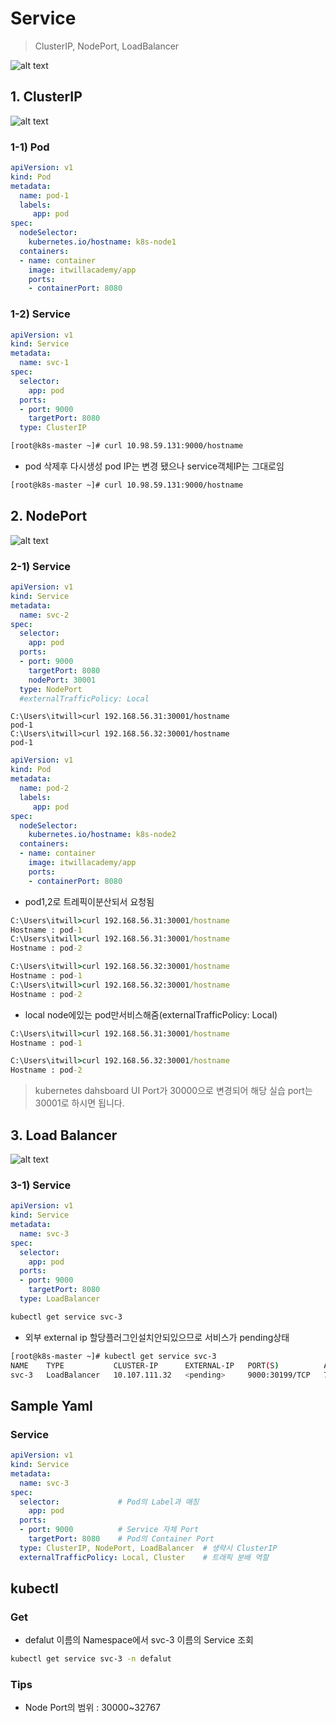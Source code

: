 # Service

> ClusterIP, NodePort, LoadBalancer

![alt text](image-58.png)


  ## 1. ClusterIP  

  ![alt text](image-13.png)





  ### 1-1) Pod

```yaml
apiVersion: v1
kind: Pod
metadata:
  name: pod-1
  labels:
     app: pod
spec:
  nodeSelector:
    kubernetes.io/hostname: k8s-node1
  containers:
  - name: container
    image: itwillacademy/app
    ports:
    - containerPort: 8080
  ```
    


  ### 1-2) Service

```yml
apiVersion: v1
kind: Service
metadata:
  name: svc-1
spec:
  selector:
    app: pod
  ports:
  - port: 9000
    targetPort: 8080
  type: ClusterIP  
```

```bash
[root@k8s-master ~]# curl 10.98.59.131:9000/hostname
```
- pod 삭제후 다시생성 pod IP는 변경 됐으나 service객체IP는 그대로임

```bash
[root@k8s-master ~]# curl 10.98.59.131:9000/hostname
```


## 2. NodePort

![alt text](image-14.png)

  ### 2-1) Service

```yml
apiVersion: v1
kind: Service
metadata:
  name: svc-2
spec:
  selector:
    app: pod
  ports:
  - port: 9000
    targetPort: 8080
    nodePort: 30001
  type: NodePort
  #externalTrafficPolicy: Local
  ```

```dos
C:\Users\itwill>curl 192.168.56.31:30001/hostname
pod-1
C:\Users\itwill>curl 192.168.56.32:30001/hostname
pod-1
```

```yml
apiVersion: v1
kind: Pod
metadata:
  name: pod-2
  labels:
     app: pod
spec:
  nodeSelector:
    kubernetes.io/hostname: k8s-node2
  containers:
  - name: container
    image: itwillacademy/app
    ports:
    - containerPort: 8080
```  

- pod1,2로 트레픽이분산되서 요청됨
```cmd
C:\Users\itwill>curl 192.168.56.31:30001/hostname
Hostname : pod-1
C:\Users\itwill>curl 192.168.56.31:30001/hostname
Hostname : pod-2

C:\Users\itwill>curl 192.168.56.32:30001/hostname
Hostname : pod-1
C:\Users\itwill>curl 192.168.56.32:30001/hostname
Hostname : pod-2
```
- local  node에있는 pod만서비스해줌(externalTrafficPolicy: Local)
```cmd
C:\Users\itwill>curl 192.168.56.31:30001/hostname
Hostname : pod-1

C:\Users\itwill>curl 192.168.56.32:30001/hostname
Hostname : pod-2
```


> kubernetes dahsboard UI Port가 30000으로 변경되어 해당 실습 port는 30001로 하시면 됩니다.


## 3. Load Balancer

![alt text](image-15.png)

  ### 3-1) Service

```yml
apiVersion: v1
kind: Service
metadata:
  name: svc-3
spec:
  selector:
    app: pod
  ports:
  - port: 9000
    targetPort: 8080
  type: LoadBalancer
```  

```bash
kubectl get service svc-3
```

- 외부 external ip 할당플러그인설치안되있으므로 서비스가 pending상태

```bash
[root@k8s-master ~]# kubectl get service svc-3
NAME    TYPE           CLUSTER-IP      EXTERNAL-IP   PORT(S)          AGE
svc-3   LoadBalancer   10.107.111.32   <pending>     9000:30199/TCP   72s

```

## Sample Yaml

### **Service**

```yml
apiVersion: v1
kind: Service
metadata:
  name: svc-3
spec:
  selector:             # Pod의 Label과 매칭
    app: pod
  ports:
  - port: 9000          # Service 자체 Port
    targetPort: 8080    # Pod의 Container Port
  type: ClusterIP, NodePort, LoadBalancer  # 생략시 ClusterIP
  externalTrafficPolicy: Local, Cluster    # 트래픽 분배 역할

```


## kubectl

### **Get**

  - defalut 이름의 Namespace에서 svc-3 이름의 Service 조회

  ```bash
  kubectl get service svc-3 -n defalut
  ```
### Tips

  - Node Port의 범위 : 30000~32767
